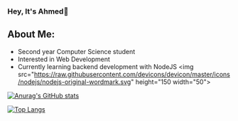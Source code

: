 ### Hey, It's Ahmed👋
## About Me:
- Second year Computer Science student
- Interested in Web Development
- Currently learning backend development with NodeJS <img src="https://raw.githubusercontent.com/devicons/devicon/master/icons/nodejs/nodejs-original-wordmark.svg" height="150 width="50">

[![Anurag's GitHub stats](https://github-readme-stats.vercel.app/api?username=SilverBullet19&theme=dark)](https://github.com/anuraghazra/github-readme-stats)

[![Top Langs](https://github-readme-stats.vercel.app/api/top-langs/?username=SilverBullet19&theme=dark)](https://github.com/anuraghazra/github-readme-stats)
